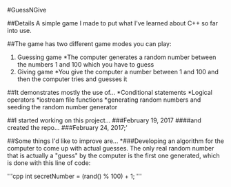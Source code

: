 #GuessNGive

##Details
A simple game I made to put what I've learned about C++ so far into use. 

##The game has two different game modes you can play:
1. Guessing game
	*The computer generates a random number between the numbers 1 and 100 which you have to guess
2. Giving game
	*You give the computer a number between 1 and 100 and then the computer tries and guesses it	

##It demonstrates mostly the use of...
*Conditional statements
*Logical operators
*iostream file functions
*generating random numbers and seeding the random number generator

##I started working on this project...
###February 19, 2017
####and created the repo...
###February 24, 2017;'

##Some things I'd like to improve are...
*###Developing an algorithm for the computer to come up with actual guesses. The only real random number that is actually a "guess" by the computer is the first one generated, which is done with this line of code:

'''cpp
int secretNumber = (rand() % 100) + 1;
'''
